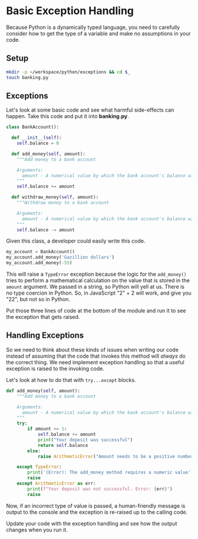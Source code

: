 # Basic Exception Handling

Because Python is a dynamically typed language, you need to carefully consider how to get the type of a variable and make no assumptions in your code.

## Setup

```sh
mkdir -p ~/workspace/python/exceptions && cd $_
touch banking.py
```

## Exceptions

Let's look at some basic code and see what harmful side-effects can happen. Take this code and put it into **banking.py**.

```python
class BankAccount():

  def __init__(self):
    self.balance = 0

  def add_money(self, amount):
    """Add money to a bank account

    Arguments:
      amount - A numerical value by which the bank account's balance will increase
    """
    self.balance += amount

  def withdraw_money(self, amount):
    """Withdraw money to a bank account

    Arguments:
      amount - A numerical value by which the bank account's balance will decrease
    """
    self.balance -= amount
```

Given this class, a developer could easily write this code.

```python
my_account = BankAccount()
my_account.add_money('Gazillion dollars')
my_account.add_money(-55)
```

This will raise a `TypeError` exception because the logic for the `add_money()` tries to perform a mathematical calculation on the value that is stored in the `amount` argument. We passed in a string, so Python will yell at us.
There is no type coercion in Python. So, in JavaScript "2" + 2 will work, and give you "22", but not so in Python.

Put those three lines of code at the bottom of the module and run it to see the exception that gets raised.

## Handling Exceptions

So we need to think about these kinds of issues when writing our code instead of assuming that the code that invokes this method will _always_ do the correct thing. We need implement exception handling so that a useful exception is raised to the invoking code.

Let's look at how to do that with `try...except` blocks.

```python
def add_money(self, amount):
    """Add money to a bank account

    Arguments:
      amount - A numerical value by which the bank account's balance will increase
    """
    try:
        if amount >= 1:
            self.balance += amount
            print("Your deposit was successful")
            return self.balance
        else:
            raise ArithmeticError("Amount needs to be a positive number")

    except TypeError:
        print('(Error): The add_money method requires a numeric value')
        raise
    except ArithmeticError as err:
        print(f"Your deposit was not successful. Error: {err}")
        raise
```

Now, if an incorrect type of value is passed, a human-friendly message is output to the console and the exception is re-raised up to the calling code.

Update your code with the exception handling and see how the output changes when you run it.
